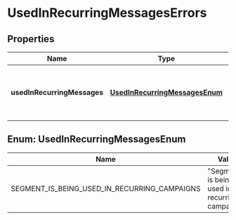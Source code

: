 

# UsedInRecurringMessagesErrors


## Properties

| Name | Type | Description | Notes |
|------------ | ------------- | ------------- | -------------|
|**usedInRecurringMessages** | [**UsedInRecurringMessagesEnum**](#UsedInRecurringMessagesEnum) | Occurs when the segment is being used in recurring campaigns |  [optional] |



## Enum: UsedInRecurringMessagesEnum

| Name | Value |
|---- | -----|
| SEGMENT_IS_BEING_USED_IN_RECURRING_CAMPAIGNS | &quot;Segment is being used in recurring campaigns&quot; |



